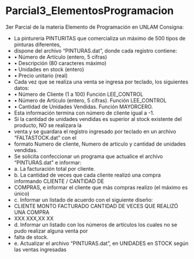 # Parcial3_ElementosProgramacion
3er Parcial de la materia Elemento de Programación en UNLAM
Consigna:

-	La pinturería PINTURITAS que comercializa un máximo de 500 tipos de pinturas diferentes,
-	dispone del archivo “PINTURAS.dat”, donde cada registro contiene:
-	• Número de Artículo (entero, 5 cifras)
-	• Descripción (80 caracteres máximo)
-	• Unidades en stock (entero)
-	• Precio unitario (real)
-	Cada vez que se realiza una venta se ingresa por teclado, los siguientes datos:
-	• Número de Cliente (1 a 100) Función LEE_CONTROL
-	• Número de Artículo (entero, 5 cifras). Función LEE_CONTROL
-	• Cantidad de Unidades Vendidas. Función MAYORCERO.
-	Esta información termina con número de cliente igual a -1.
-	Si la cantidad de unidades vendidas es superior al stock existente del producto, NO se realizara la
-	venta y se guardara el registro ingresado por teclado en un archivo “FALTASTOCK.dat” con el
-	formato Numero de cliente, Numero de articulo y cantidad de unidades vendidas.
-	Se solicita confeccionar un programa que actualice el archivo “PINTURAS.dat” e informar:
-	a. La facturación total por cliente.
-	b. La cantidad de veces que cada cliente realizó una compra informando CLIENTE / CANTIDAD DE
-	COMPRAS, e informar el cliente que más compras realizo (el máximo es único)
-	c. Informar un listado de acuerdo con el siguiente diseño:
-	CLIENTE MONTO FACTURADO CANTIDAD DE VECES QUE REALIZÓ UNA COMPRA
-	 XXX XXX,XX XX
-	d. Informar un listado con los números de artículos los cuales no se pudo realizar alguna venta por
-	falta de stock.
-	e. Actualizar el archivo “PINTURAS.dat”, en UNIDADES en STOCK según las ventas ingresadas
